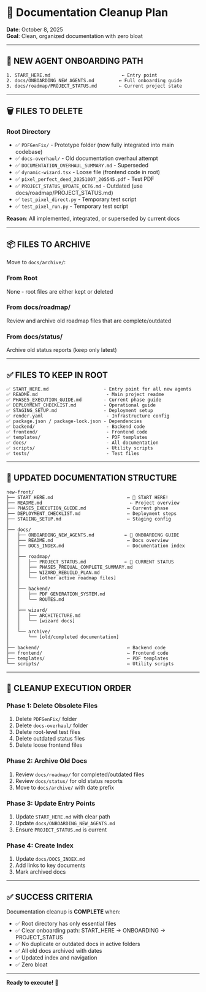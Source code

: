 # 🧹 Documentation Cleanup Plan

**Date**: October 8, 2025  
**Goal**: Clean, organized documentation with zero bloat

---

## 🎯 **NEW AGENT ONBOARDING PATH**

```
1. START_HERE.md                          ← Entry point
2. docs/ONBOARDING_NEW_AGENTS.md         ← Full onboarding guide
3. docs/roadmap/PROJECT_STATUS.md        ← Current project state
```

---

## 🗑️ **FILES TO DELETE**

### **Root Directory**
- ✅ `PDFGenFix/` - Prototype folder (now fully integrated into main codebase)
- ✅ `docs-overhaul/` - Old documentation overhaul attempt
- ✅ `DOCUMENTATION_OVERHAUL_SUMMARY.md` - Superseded
- ✅ `dynamic-wizard.tsx` - Loose file (frontend code in root)
- ✅ `pixel_perfect_deed_20251007_205545.pdf` - Test PDF
- ✅ `PROJECT_STATUS_UPDATE_OCT6.md` - Outdated (use docs/roadmap/PROJECT_STATUS.md)
- ✅ `test_pixel_direct.py` - Temporary test script
- ✅ `test_pixel_run.py` - Temporary test script

**Reason**: All implemented, integrated, or superseded by current docs

---

## 📦 **FILES TO ARCHIVE**

Move to `docs/archive/`:

### **From Root**
None - root files are either kept or deleted

### **From docs/roadmap/**
Review and archive old roadmap files that are complete/outdated

### **From docs/status/**
Archive old status reports (keep only latest)

---

## ✅ **FILES TO KEEP IN ROOT**

```
✅ START_HERE.md                    - Entry point for all new agents
✅ README.md                         - Main project readme
✅ PHASE5_EXECUTION_GUIDE.md        - Current phase guide
✅ DEPLOYMENT_CHECKLIST.md          - Operational guide
✅ STAGING_SETUP.md                 - Deployment setup
✅ render.yaml                       - Infrastructure config
✅ package.json / package-lock.json - Dependencies
✅ backend/                          - Backend code
✅ frontend/                         - Frontend code
✅ templates/                        - PDF templates
✅ docs/                             - All documentation
✅ scripts/                          - Utility scripts
✅ tests/                            - Test files
```

---

## 📁 **UPDATED DOCUMENTATION STRUCTURE**

```
new-front/
├── START_HERE.md                           ← 🎯 START HERE!
├── README.md                                ← Project overview
├── PHASE5_EXECUTION_GUIDE.md               ← Current phase
├── DEPLOYMENT_CHECKLIST.md                 ← Deployment steps
├── STAGING_SETUP.md                        ← Staging config
│
├── docs/
│   ├── ONBOARDING_NEW_AGENTS.md           ← 🎯 ONBOARDING GUIDE
│   ├── README.md                           ← Docs overview
│   ├── DOCS_INDEX.md                       ← Documentation index
│   │
│   ├── roadmap/
│   │   ├── PROJECT_STATUS.md              ← 🎯 CURRENT STATUS
│   │   ├── PHASE5_PREQUAL_COMPLETE_SUMMARY.md
│   │   ├── WIZARD_REBUILD_PLAN.md
│   │   └── [other active roadmap files]
│   │
│   ├── backend/
│   │   ├── PDF_GENERATION_SYSTEM.md
│   │   └── ROUTES.md
│   │
│   ├── wizard/
│   │   ├── ARCHITECTURE.md
│   │   └── [wizard docs]
│   │
│   └── archive/
│       └── [old/completed documentation]
│
├── backend/                                ← Backend code
├── frontend/                               ← Frontend code
├── templates/                              ← PDF templates
└── scripts/                                ← Utility scripts
```

---

## 🎯 **CLEANUP EXECUTION ORDER**

### **Phase 1: Delete Obsolete Files**
1. Delete `PDFGenFix/` folder
2. Delete `docs-overhaul/` folder
3. Delete root-level test files
4. Delete outdated status files
5. Delete loose frontend files

### **Phase 2: Archive Old Docs**
1. Review `docs/roadmap/` for completed/outdated files
2. Review `docs/status/` for old status reports
3. Move to `docs/archive/` with date prefix

### **Phase 3: Update Entry Points**
1. Update `START_HERE.md` with clear path
2. Update `docs/ONBOARDING_NEW_AGENTS.md`
3. Ensure `PROJECT_STATUS.md` is current

### **Phase 4: Create Index**
1. Update `docs/DOCS_INDEX.md`
2. Add links to key documents
3. Mark archived docs

---

## ✅ **SUCCESS CRITERIA**

Documentation cleanup is **COMPLETE** when:
- ✅ Root directory has only essential files
- ✅ Clear onboarding path: START_HERE → ONBOARDING → PROJECT_STATUS
- ✅ No duplicate or outdated docs in active folders
- ✅ All old docs archived with dates
- ✅ Updated index and navigation
- ✅ Zero bloat

---

**Ready to execute!** 🚀

